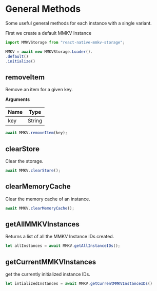 # General Methods

Some useful general methods for each instance with a single variant.

First we create a default MMKV Instance

```js
import MMKVStorage from "react-native-mmkv-storage";

MMKV = await new MMKVStorage.Loader().
.default()
.initialize()

```

## removeItem

Remove an item for a given key.

**Arguments**

| Name | Type   |
| ---- | ------ |
| key  | String |

```js
await MMKV.removeItem(key);
```

## clearStore

Clear the storage.

```js
await MMKV.clearStore();
```

## clearMemoryCache

Clear the memory cache of an instance.

```js
await MMKV.clearMemoryCache();
```

## getAllMMKVInstances

Returns a list of all the MMKV Instance IDs created.

```js
let allInstances = await MMKV.getAllInstanceIDs();
```

## getCurrentMMKVInstances

get the currently initialized instance IDs.

```js
let intializedInstances = await MMKV.getCurrentMMKVInstanceIDs()
```
